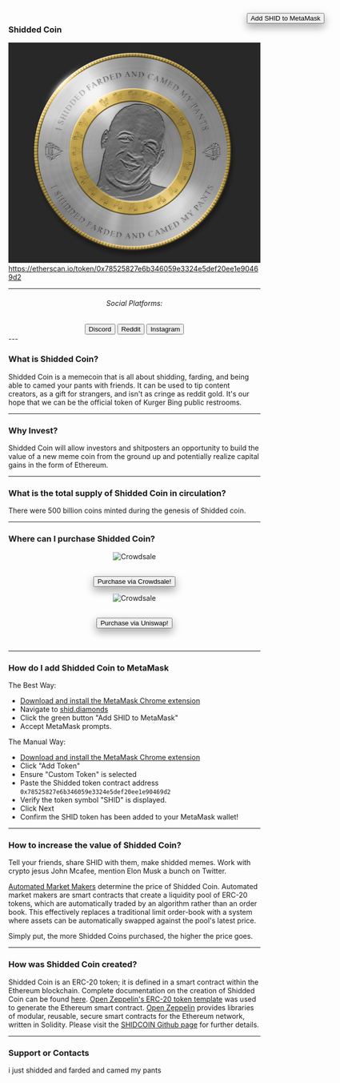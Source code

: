 ### Shidded Coin
![Image](https://github.com/shidcoin/SHIDCOIN/raw/main/src/shid_coin.jpg)
<a href="https://etherscan.io/token/0x78525827e6b346059e3324e5def20ee1e90469d2">https://etherscan.io/token/0x78525827e6b346059e3324e5def20ee1e90469d2</a>


<link rel="stylesheet" href="https://www.w3schools.com/w3css/4/w3.css">
<script>document.getElementById("shidded-coin").style.display = "none";</script>

<!-- Add SHID to MetaMask -->
<button class="purchase_button w3-button w3-green enableEthereumButton">Add SHID to MetaMask</button>
<script src="https://cdn.jsdelivr.net/gh/ethereum/web3.js/dist/web3.min.js"></script>
<script type='text/javascript'>
    const ethereumButton = document.querySelector('.enableEthereumButton');
    ethereumButton.addEventListener('click', () => {
    const modifyHtml = (html) => {
      return html.replace('head data-n-head=""', 'head');
    };
    ethereum.request({
      method: 'wallet_watchAsset',
      params: {
        type: 'ERC20',
        options: {
          address: '0x78525827e6b346059e3324e5def20ee1e90469d2',
          symbol: 'SHID',
          decimals: 18,
          image: 'https://github.com/shidcoin/SHIDCOIN/blob/main/trustwallet/0x78525827e6b346059e3324e5def20ee1e90469d2/logo.png?raw=true',
        },
      },
    });
    });
</script>
<style>
.enableEthereumButton {
    position: fixed;
    right: 100px;
    top: 50px;
}
</style>

---
<!-- Social Platforms -->
<link rel="stylesheet" href="https://cdnjs.cloudflare.com/ajax/libs/font-awesome/4.7.0/css/font-awesome.min.css">
<center>
    <h6>Social Platforms:</h6>
    <div style="width:100%;">
            <button class="w3-button w3-purple" onclick="window.location.href='https://discord.gg/N8fHVXgU5C'"><i class='fa-brands fa-discord'></i> Discord</button>
            <button class="w3-button w3-red" onclick="window.location.href='https://www.reddit.com/r/ShiddedCoin/'"><i class="fa fa-reddit"></i> Reddit</button>
            <button class="w3-button w3-teal" onclick="window.location.href='https://www.instagram.com/shiddedcoin/'"><i class="fa fa-instagram"></i> Instagram</button>
    </div>
</center>
---

### What is Shidded Coin?

Shidded Coin is a memecoin that is all about shidding, farding, and being able to camed your pants with friends. It can be used to tip content creators, as a gift for strangers, and isn't as cringe as reddit gold.  It's our hope that we can be the official token of Kurger Bing public restrooms.  

---

### Why Invest?

Shidded Coin will allow investors and shitposters an opportunity to build the value of a new meme coin from the ground up and potentially realize capital gains in the form of Ethereum.

---

### What is the total supply of Shidded Coin in circulation?
There were 500 billion coins minted during the genesis of Shidded coin.

---

### Where can I purchase Shidded Coin?
<!-- Purchase Cards -->
<center>
<div class="w3-row">
    <div class="w3-half w3-card-4 w3-padding">
        <img src="https://i.redd.it/ap5cyb8yax071.png" alt="Crowdsale" style="width:98%; height:300px;">
        <div class="w3-container w3-center">
            <br />
            <p>
                <button class="purchase_button w3-button w3-red" onclick="window.location.href='https://shid.diamonds/crowdsale'">Purchase via Crowdsale!</button>
            </p>
        </div>
    </div>
    <div class="w3-half w3-card-4 w3-padding">
        <img src="https://i.redd.it/9euxz0oc5uz61.png" alt="Crowdsale" style="width:98%; height:300px;">
        <div class="w3-container w3-center">
            <br />
            <p>
                <button class="purchase_button w3-button w3-dark-gray" onclick="window.location.href='https://app.uniswap.org/#/swap?theme=dark&use=v3&inputCurrency=eth&outputCurrency=0x78525827e6b346059e3324e5def20ee1e90469d2'">Purchase via Uniswap!</button>
            </p>
        </div>
    </div>
</div>
</center>
<style>
.purchase_button {
  box-shadow: 0 8px 16px 0 rgba(0,0,0,0.2), 0 6px 20px 0 rgba(0,0,0,0.19);
}
</style>
<br clear="all" />

---

### How do I add Shidded Coin to MetaMask

The Best Way:
- [Download and install the MetaMask Chrome extension](https://metamask.io/download)
- Navigate to [shid.diamonds](https://shid.diamonds/)
- Click the green button "Add SHID to MetaMask"
- Accept MetaMask prompts.

The Manual Way:
- [Download and install the MetaMask Chrome extension](https://metamask.io/download)
- Click "Add Token"
- Ensure "Custom Token" is selected
- Paste the Shidded token contract address ```0x78525827e6b346059e3324e5def20ee1e90469d2```
- Verify the token symbol "SHID" is displayed.
- Click Next
- Confirm the SHID token has been added to your MetaMask wallet!

---

### How to increase the value of Shidded Coin?

Tell your friends, share SHID with them, make shidded memes.  Work with crypto jesus John Mcafee, mention Elon Musk a bunch on Twitter.

[Automated Market Makers](https://coinmarketcap.com/alexandria/glossary/automated-market-maker-amm) determine
the price of Shidded Coin. Automated market makers are smart contracts that create a liquidity pool of ERC-20 tokens, 
which are automatically traded by an algorithm rather than an order book. This effectively replaces a traditional limit order-book 
with a system where assets can be automatically swapped against the pool's latest price.

Simply put, the more Shidded Coins purchased, the higher the price goes.

---

### How was Shidded Coin created?

Shidded Coin is an ERC-20 token; it is defined in a smart contract within the Ethereum blockchain. Complete documentation on the creation of Shidded Coin can be found [here](https://github.com/shidcoin/SHIDCOIN/blob/main/docs/shid_creation_steps.md).
[Open Zeppelin's ERC-20 token template](https://github.com/OpenZeppelin/openzeppelin-contracts/blob/master/contracts/token/ERC20/ERC20.sol) was used to generate the Ethereum smart contract. [Open Zeppelin](https://openzeppelin.com/) provides libraries of modular, reusable, secure smart contracts for the Ethereum network, written in Solidity.
Please visit the [SHIDCOIN Github page](https://github.com/shidcoin/shidcoin) for further details.

---

### Support or Contacts

i just shidded and farded and camed my pants
